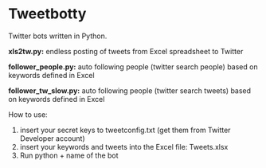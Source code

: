 # Tweetbotty
Twitter bots written in Python.

**xls2tw.py:** endless posting of tweets from Excel spreadsheet to Twitter

**follower_people.py:** auto following people (twitter search people) based on keywords defined in Excel

**follower_tw_slow.py:** auto following people (twitter search tweets) based on keywords defined in Excel

How to use:
1. insert your secret keys to tweetconfig.txt (get them from Twitter Developer account)
2. insert your keywords and tweets into the Excel file: Tweets.xlsx
3. Run python  + name of the bot

